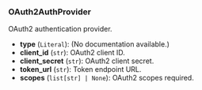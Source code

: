 ### OAuth2AuthProvider

OAuth2 authentication provider.

- **type** (`Literal`): (No documentation available.)
- **client_id** (`str`): OAuth2 client ID.
- **client_secret** (`str`): OAuth2 client secret.
- **token_url** (`str`): Token endpoint URL.
- **scopes** (`list[str] | None`): OAuth2 scopes required.
